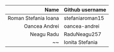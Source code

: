 | Name | Github username |
|-----:|---------------|
|Roman Stefania Ioana     | stefaniaroman15               |
|Oancea Andrei     | oancea-andrei              |
|Neagu Radu     | RaduNeagu257              |
~~| Ionita Stefania    | Stefania-unitbv              |~~